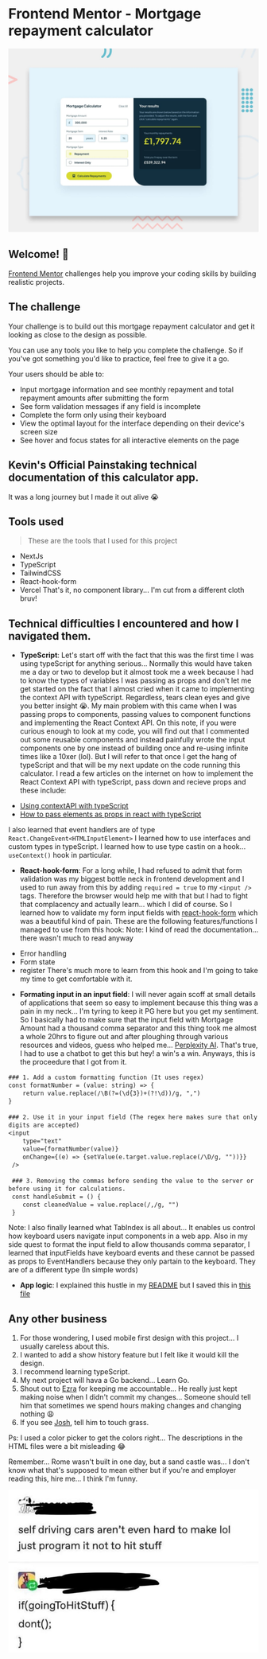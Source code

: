 # Frontend Mentor - Mortgage repayment calculator

![Design preview for the Mortgage repayment calculator coding challenge](./preview.jpg)

## Welcome! 👋

[Frontend Mentor](https://www.frontendmentor.io) challenges help you improve your coding skills by building realistic projects.

## The challenge

Your challenge is to build out this mortgage repayment calculator and get it looking as close to the design as possible.

You can use any tools you like to help you complete the challenge. So if you've got something you'd like to practice, feel free to give it a go.

Your users should be able to:

- Input mortgage information and see monthly repayment and total repayment amounts after submitting the form
- See form validation messages if any field is incomplete
- Complete the form only using their keyboard
- View the optimal layout for the interface depending on their device's screen size
- See hover and focus states for all interactive elements on the page

## Kevin's Official Painstaking technical documentation of this calculator app.

It was a long journey but I made it out alive 😭

## Tools used

> These are the tools that I used for this project

- NextJs
- TypeScript
- TailwindCSS
- React-hook-form
- Vercel
  That's it, no component library... I'm cut from a different cloth bruv!

## Technical difficulties I encountered and how I navigated them.

- <strong>TypeScript</strong>: Let's start off with the fact that this was the first time I was using typeScript for anything serious... Normally this would have taken me a day or two to develop but it almost took me a week because I had to know the types of variables I was passing as props and don't let me get started on the fact that I almost cried when it came to implementing the context API with typeScript. Regardless, tears clean eyes and give you better insight 😭. My main problem with this came when I was passing props to components, passing values to component functions and implementing the React Context API.
  On this note, if you were curious enough to look at my code, you will find out that I commented out some reusable components and instead painfully wrote the input components one by one instead of building once and re-using infinite times like a 10xer (lol). But I will refer to that once I get the hang of typeScript and that will be my next update on the code running this calculator.
  I read a few articles on the internet on how to implement the React Context API with typeScript, pass down and recieve props and these include:

* [Using contextAPI with typeScript](https://blog.logrocket.com/how-to-use-react-context-typescript/)
* [How to pass elements as props in react with typeScript](https://dev.to/mconner89/passing-props-in-react-using-typescript-20lm)

I also learned that event handlers are of type `React.ChangeEvent<HTMLInputElement>`
I learned how to use interfaces and custom types in typeScript.
I learned how to use type castin on a hook... `useContext()` hook in particular.

- <strong>React-hook-form</strong>: For a long while, I had refused to admit that form validation was my biggest bottle neck in frontend development and
  I used to run away from this by adding `required = true` to my `<input />` tags. Therefore the browser would help me with that but I had to fight that complacency and actually learn... which I did of course. So I learned how to validate my form input fields with [react-hook-form](https://react-hook-form.com/) which was a beautiful kind of pain. These are the following features/functions I managed to use from this hook:
  Note: I kind of read the documentation... there wasn't much to read anyway

* Error handling
* Form state
* register
  There's much more to learn from this hook and I'm going to take my time to get comfortable with it.

- <strong>Formating input in an input field</strong>: I will never again scoff at small details of applications that seem so easy to implement because
  this thing was a pain in my neck... I'm tyring to keep it PG here but you get my sentiment. So I basically had to make sure that the input field with Mortgage Amount had a thousand comma separator and this thing took me almost a whole 20hrs to figure out and after ploughing through various resources and videos, guess who helped me... [Perplexity AI](https://www.perplexity.ai/). That's true, I had to use a chatbot to get this but hey! a win's a win. Anyways, this is the proceedure that I got from it.

```
### 1. Add a custom formatting function (It uses regex)
const formatNumber = (value: string) => {
    return value.replace(/\B(?=(\d{3})+(?!\d))/g, ",")
}

### 2. Use it in your input field (The regex here makes sure that only digits are accepted)
<input
    type="text"
    value={formatNumber(value)}
    onChange={(e) => {setValue(e.target.value.replace(/\D/g, ""))}}
 />

 ### 3. Removing the commas before sending the value to the server or before using it for calculations.
 const handleSubmit = () {
    const cleanedValue = value.replace(/,/g, "")
 }
```

Note: I also finally learned what TabIndex is all about... It enables us control how keyboard users navigate input components in a web app.
Also in my side quest to format the input field to allow thousands comma separator, I learned that inputFields have keyboard events and these cannot be passed as props to EventHandlers because they only partain to the keyboard. They are of a different type (In simple words)

- <strong>App logic</strong>:
  I explained this hustle in my [README](./README.md) but I saved this in [this file](./logic/mortgage.ts)

## Any other business

1. For those wondering, I used mobile first design with this project... I usually careless about this.
2. I wanted to add a show history feature but I felt like it would kill the design.
3. I recommend learning typeScript.
4. My next project will hava a Go backend... Learn Go.
5. Shout out to [Ezra](https://github.com/ezraorbit?tab=overview&from=2024-09-01&to=2024-09-05) for keeping me accountable... He really just kept making noise when I didn't commit my changes... Someone should tell him that sometimes we spend hours making changes and changing nothing 😩
6. If you see [Josh](https://github.com/ApplePieGiraffe), tell him to touch grass.

Ps: I used a color picker to get the colors right... The descriptions in the HTML files were a bit misleading 😂

Remember... Rome wasn't built in one day, but a sand castle was... I don't know what that's supposed to mean either but if you're and employer reading this, hire me... I think I'm funny.

![Programming is easy, it's just perspective:](./public/images/selfdrivingmeme.jpeg)
